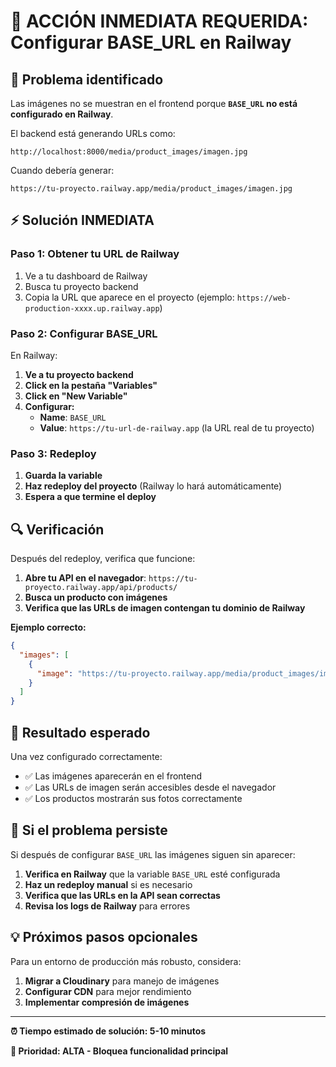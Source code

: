 # 🚨 ACCIÓN INMEDIATA REQUERIDA: Configurar BASE_URL en Railway

## 🎯 Problema identificado

Las imágenes no se muestran en el frontend porque **`BASE_URL` no está configurado en Railway**. 

El backend está generando URLs como:
```
http://localhost:8000/media/product_images/imagen.jpg
```

Cuando debería generar:
```
https://tu-proyecto.railway.app/media/product_images/imagen.jpg
```

## ⚡ Solución INMEDIATA

### Paso 1: Obtener tu URL de Railway

1. Ve a tu dashboard de Railway
2. Busca tu proyecto backend
3. Copia la URL que aparece en el proyecto (ejemplo: `https://web-production-xxxx.up.railway.app`)

### Paso 2: Configurar BASE_URL

En Railway:

1. **Ve a tu proyecto backend**
2. **Click en la pestaña "Variables"**
3. **Click en "New Variable"**
4. **Configurar:**
   - **Name**: `BASE_URL`
   - **Value**: `https://tu-url-de-railway.app` (la URL real de tu proyecto)

### Paso 3: Redeploy

1. **Guarda la variable**
2. **Haz redeploy del proyecto** (Railway lo hará automáticamente)
3. **Espera a que termine el deploy**

## 🔍 Verificación

Después del redeploy, verifica que funcione:

1. **Abre tu API en el navegador**: `https://tu-proyecto.railway.app/api/products/`
2. **Busca un producto con imágenes**
3. **Verifica que las URLs de imagen contengan tu dominio de Railway**

**Ejemplo correcto:**
```json
{
  "images": [
    {
      "image": "https://tu-proyecto.railway.app/media/product_images/imagen.jpg"
    }
  ]
}
```

## 📱 Resultado esperado

Una vez configurado correctamente:
- ✅ Las imágenes aparecerán en el frontend
- ✅ Las URLs de imagen serán accesibles desde el navegador
- ✅ Los productos mostrarán sus fotos correctamente

## 🚨 Si el problema persiste

Si después de configurar `BASE_URL` las imágenes siguen sin aparecer:

1. **Verifica en Railway** que la variable `BASE_URL` esté configurada
2. **Haz un redeploy manual** si es necesario
3. **Verifica que las URLs en la API sean correctas**
4. **Revisa los logs de Railway** para errores

## 💡 Próximos pasos opcionales

Para un entorno de producción más robusto, considera:

1. **Migrar a Cloudinary** para manejo de imágenes
2. **Configurar CDN** para mejor rendimiento
3. **Implementar compresión de imágenes**

---

**⏰ Tiempo estimado de solución: 5-10 minutos**

**🎯 Prioridad: ALTA - Bloquea funcionalidad principal**
